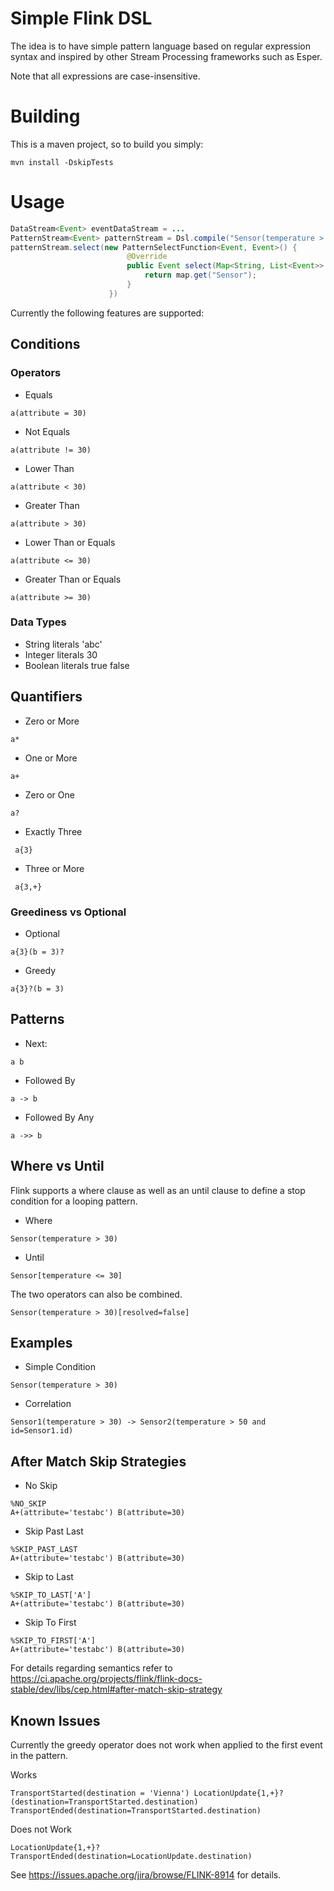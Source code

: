 # Simple Flink DSL

The idea is to have simple pattern language based
on regular expression syntax and inspired by other Stream Processing
frameworks such as Esper.

Note that all expressions are case-insensitive.

# Building

This is a maven project, so to build you simply:

```
mvn install -DskipTests
```

# Usage

```java
DataStream<Event> eventDataStream = ...
PatternStream<Event> patternStream = Dsl.compile("Sensor(temperature > 30)", eventDataStream);
patternStream.select(new PatternSelectFunction<Event, Event>() {
                          @Override
                          public Event select(Map<String, List<Event>> map) throws Exception {
                              return map.get("Sensor");
                          }
                      })

```


Currently the following features are supported:

## Conditions

### Operators

* Equals
```
a(attribute = 30)
```
* Not Equals
```
a(attribute != 30)
```
* Lower Than
```
a(attribute < 30)
```
* Greater Than
```
a(attribute > 30)
```
* Lower Than or Equals
```
a(attribute <= 30)
```
* Greater Than or Equals
```
a(attribute >= 30)
```

### Data Types

* String literals 'abc'
* Integer literals 30
* Boolean literals true false

## Quantifiers

* Zero or More
 ```
 a*
 ```
* One or More
```
a+
```
* Zero or One
```
a?
```
* Exactly Three
```
 a{3}
```
* Three or More
```
 a{3,+}
```

### Greediness vs Optional

* Optional
```
a{3}(b = 3)?
 ```
* Greedy
```
a{3}?(b = 3)
```
 


## Patterns

* Next:

```
a b
```

* Followed By 

```
a -> b
```

* Followed By Any

```
a ->> b
```

## Where vs Until

Flink supports a where clause as well as an until clause to define 
a stop condition for a looping pattern.

* Where
```
Sensor(temperature > 30)
```

* Until
```
Sensor[temperature <= 30]
```

The two operators can also be combined.

```
Sensor(temperature > 30)[resolved=false]
```

## Examples

* Simple Condition

```
Sensor(temperature > 30)
```

* Correlation

```
Sensor1(temperature > 30) -> Sensor2(temperature > 50 and id=Sensor1.id)
```
 
## After Match Skip Strategies

* No Skip
```
%NO_SKIP
A+(attribute='testabc') B(attribute=30)
```
* Skip Past Last
```
%SKIP_PAST_LAST
A+(attribute='testabc') B(attribute=30)
```
* Skip to Last
```
%SKIP_TO_LAST['A']
A+(attribute='testabc') B(attribute=30)
```
* Skip To First
```
%SKIP_TO_FIRST['A']
A+(attribute='testabc') B(attribute=30)
```

For details regarding semantics refer to https://ci.apache.org/projects/flink/flink-docs-stable/dev/libs/cep.html#after-match-skip-strategy
 
## Known Issues
 
Currently the greedy operator does not work when applied to the first event
in the pattern. 

Works
```
TransportStarted(destination = 'Vienna') LocationUpdate{1,+}?(destination=TransportStarted.destination) TransportEnded(destination=TransportStarted.destination)
```

Does not Work
```
LocationUpdate{1,+}? TransportEnded(destination=LocationUpdate.destination)
```

See https://issues.apache.org/jira/browse/FLINK-8914 for details.